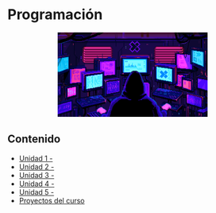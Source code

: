 # Programación

<div align=center>
<img src="../extras/pixel-jeff-matrix-s.gif" alt="me" width="60%">
</div>

## Contenido
- [Unidad 1 - ]()
- [Unidad 2 - ]()
- [Unidad 3 - ]()
- [Unidad 4 - ]()
- [Unidad 5 - ]()
- [Proyectos del curso](https://github.com/Chugani05/1-DAW/tree/main/PRO/proyecto)